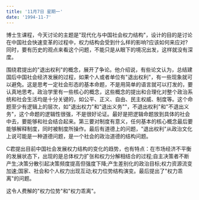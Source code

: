 ```yaml
---
title: '11月7日 星期一'
date: '1994-11-7'
---
```


博士生课程，今天讨论的主题是"现代化与中国社会权力结构"，设计的目的是讨论在中国社会快速变革的过程中，权力结构会受到什么样的影响?应该如何来应对?同时，要有历史的观点来看这个问题，不能只是从眼下的境况出发，这样就没有深度。

围绕君提出的"退出权利"的概念，展开了争论。他介绍说，有些论文认为，总结建国后中国社会经济发展的过程，如果个人或者单位有"退出权利"，有一些现象就可以避免。这是思考一定社会形态的基本命题，不是用简单的语言就可以打发的，要认真地思考。政治学里有一些核心的概念，这些概念的提出和合理化对整个政治系统和社会生活均是十分关键的，如公平、正义、自由、民主权威、制度等。这个命题至少有逻辑上的层次，如"退出权力"和"退出义务""，不退出权利"和"不退出义务"，这个命题的逻辑性很强，不是很好论证。最好是把逻辑命题放到具体的社会中去，要能够和社会结合起来。第三要对制度有意义，任何基本的核心概念最后要能够解释制度，同时被制度所操作。最后有道德上的问题，"退出权利"从政治文化上说可能是一种道德问题，是一个社会的政治道德的结构问题。

C君提出目前中国社会发展权力结构的变化的趋势，也有特点：在市场经济不平衡的发展状态下，出现的是总体权力扩张和权力分解相结合的过程;自主决策者不断产生;决策分散引起决策频度提高但强度下降;产生差别化的政治目标;权力资源流变加速;国家、社会和个人权力出现互动;权力位势结构演变。最后提出了"权力乖离"的问题。

这令人费解的"权力位势"和"权力乖离"。


